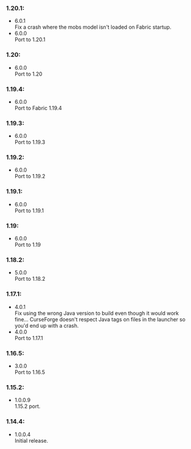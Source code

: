 ### 1.20.1:
- 6.0.1  
  Fix a crash where the mobs model isn't loaded on Fabric startup.
- 6.0.0  
  Port to 1.20.1

### 1.20:
- 6.0.0  
  Port to 1.20

### 1.19.4:
- 6.0.0  
  Port to Fabric 1.19.4

### 1.19.3:
- 6.0.0  
  Port to 1.19.3

### 1.19.2:
- 6.0.0  
  Port to 1.19.2

### 1.19.1:
- 6.0.0  
  Port to 1.19.1

### 1.19:
- 6.0.0  
  Port to 1.19

### 1.18.2:
- 5.0.0  
  Port to 1.18.2

### 1.17.1:
- 4.0.1  
  Fix using the wrong Java version to build even though it would work fine...
  CurseForge doesn't respect Java tags on files in the launcher so you'd end up with a crash.
- 4.0.0  
  Port to 1.17.1

### 1.16.5:
- 3.0.0  
  Port to 1.16.5

### 1.15.2:
- 1.0.0.9  
  1.15.2 port.

### 1.14.4:
- 1.0.0.4  
  Initial release.
